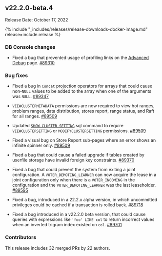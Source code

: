## v22.2.0-beta.4

Release Date: October 17, 2022

{% include "_includes/releases/release-downloads-docker-image.md" release=include.release %}

<h3 id="v22-2-0-beta-4-db-console-changes">DB Console changes</h3>

- Fixed a bug that prevented usage of profiling links on the [Advanced Debug](https://www.cockroachlabs.com/docs/v22.2/ui-debug-pages) page. [#89310][#89310]

<h3 id="v22-2-0-beta-4-bug-fixes">Bug fixes</h3>

- Fixed a bug in `Concat` projection operators for arrays that could cause non-`NULL` values to be added to the array when one of the arguments was `NULL`. [#89347][#89347]
- `VIEWCLUSTERMETADATA` permissions are now required to view hot ranges, problem ranges, data distribution, stores report, range status, and Raft for all ranges.  [#89509][#89509]
- Updated [`SHOW CLUSTER SETTING`](https://www.cockroachlabs.com/docs/v22.2/show-cluster-setting) sql command to require `VIEWCLUSTERSETTING` or `MODIFYCLUSTERSETTING` permissions. [#89509][#89509]
- Fixed a visual bug on Store Report sub-pages where an error shows an infinite spinner only. [#89509][#89509]
- Fixed a bug that could cause a failed upgrade if tables created by userfile storage have invalid foreign key constraints. [#89370][#89370]
- Fixed a bug that could prevent the system from exiting a joint configuration. A `VOTER_DEMOTING_LEARNER` can now acquire the lease in a joint configuration only when there is a `VOTER_INCOMING` in the configuration and the `VOTER_DEMOTING_LEARNER` was the last leaseholder. [#89595][#89595]

- Fixed a bug, introduced in a 22.2.x alpha version, in which uncommitted privileges could be cached if a transaction is rolled back. [#89718][#89718]

- Fixed a bug introduced in a v22.2.0 beta version, that could cause queries with expressions like `'foo' LIKE col` to return incorrect values when an inverted trigram index existed on `col`. [#89701][#89701]

<h3 id="v22-2-0-beta-4-contributors">Contributors</h3>

This release includes 32 merged PRs by 22 authors.

[#89310]: https://github.com/cockroachdb/cockroach/pull/89310
[#89347]: https://github.com/cockroachdb/cockroach/pull/89347
[#89370]: https://github.com/cockroachdb/cockroach/pull/89370
[#89509]: https://github.com/cockroachdb/cockroach/pull/89509
[#89521]: https://github.com/cockroachdb/cockroach/pull/89521
[#89595]: https://github.com/cockroachdb/cockroach/pull/89595
[#89701]: https://github.com/cockroachdb/cockroach/pull/89701
[#89718]: https://github.com/cockroachdb/cockroach/pull/89718
[#89775]: https://github.com/cockroachdb/cockroach/pull/89775
